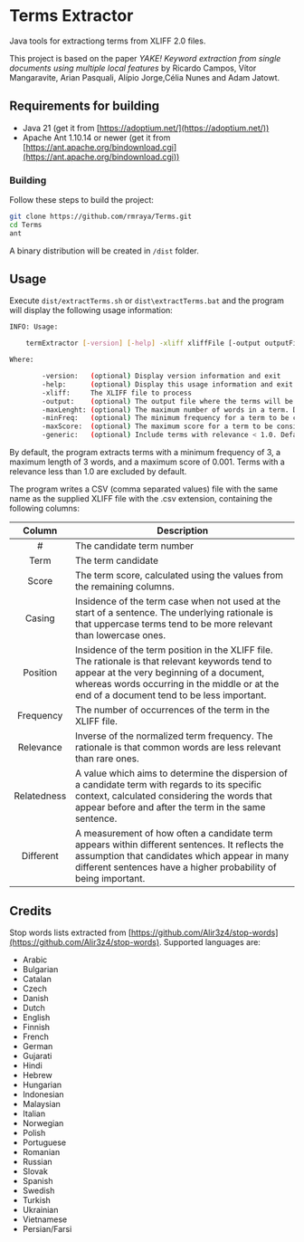 # Terms Extractor

Java tools for extractiong terms from XLIFF 2.0 files.

This project is based on the paper *YAKE! Keyword extraction from single documents using multiple local features* by Ricardo Campos, Vítor Mangaravite, Arian Pasquali, Alípio Jorge,Célia Nunes and Adam Jatowt.

## Requirements for building

- Java 21 (get it from [https://adoptium.net/](https://adoptium.net/))
- Apache Ant 1.10.14 or newer (get it from [https://ant.apache.org/bindownload.cgi](https://ant.apache.org/bindownload.cgi))

### Building

Follow these steps to build the project:

```bash
git clone https://github.com/rmraya/Terms.git
cd Terms
ant
```

A binary distribution will be created in `/dist` folder.

## Usage

Execute `dist/extractTerms.sh` or `dist\extractTerms.bat` and the program will display the following usage information:

``` bash
INFO: Usage:

    termExtractor [-version] [-help] -xliff xliffFile [-output outputFile] [-minFreq frequency] [-maxLenght length] [-maxScore score] [-generic]

Where:

        -version:   (optional) Display version information and exit
        -help:      (optional) Display this usage information and exit
        -xliff:     The XLIFF file to process
        -output:    (optional) The output file where the terms will be written
        -maxLenght: (optional) The maximum number of words in a term. Default: 3
        -minFreq:   (optional) The minimum frequency for a term to be considered. Default: 3
        -maxScore:  (optional) The maximum score for a term to be considered. Default: 0.001
        -generic:   (optional) Include terms with relevance < 1.0. Default: false
```

By default, the program extracts terms with a minimum frequency of 3, a maximum length of 3 words, and a maximum score of 0.001. Terms with a relevance less than 1.0 are excluded by default.

The program writes a CSV (comma separated values) file with the same name as the supplied XLIFF file with the .csv extension, containing the following columns:

|Column| Description|
|:--:|--|
|#| The candidate term number|
|Term| The term candidate|
|Score| The term score, calculated using the values from the remaining columns.|
|Casing| Insidence of the term case when not used at the start of a sentence. The underlying rationale is that uppercase terms tend to be more relevant than lowercase ones.|
|Position| Insidence of the term position in the XLIFF file. The rationale is that relevant keywords tend to appear at the very beginning of a document, whereas words occurring in the middle or at the end of a document tend to be less important.|
|Frequency| The number of occurrences of the term in the XLIFF file.|
|Relevance| Inverse of the normalized term frequency. The rationale is that common words are less relevant than rare ones.|
|Relatedness| A value which aims to determine the dispersion of a candidate term with regards to its specific context, calculated considering the words that appear before and after the term in the same sentence.|
|Different| A measurement of how often a candidate term appears within different sentences. It reflects the assumption that candidates which appear in many different sentences have a higher probability of being important.|

## Credits

Stop words lists extracted from [https://github.com/Alir3z4/stop-words](https://github.com/Alir3z4/stop-words). Supported languages are:

- Arabic
- Bulgarian
- Catalan
- Czech
- Danish
- Dutch
- English
- Finnish
- French
- German
- Gujarati
- Hindi
- Hebrew
- Hungarian
- Indonesian
- Malaysian
- Italian
- Norwegian
- Polish
- Portuguese
- Romanian
- Russian
- Slovak
- Spanish
- Swedish
- Turkish
- Ukrainian
- Vietnamese
- Persian/Farsi
